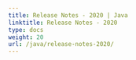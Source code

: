 ```yaml
---
title: Release Notes - 2020 | Java
linktitle: Release Notes - 2020
type: docs
weight: 20
url: /java/release-notes-2020/
---
```



